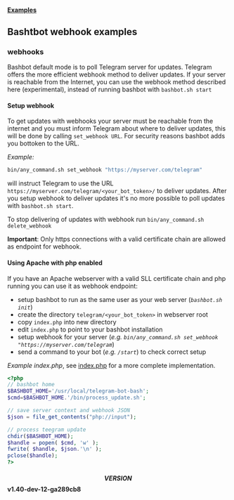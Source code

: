 #### [Examples](../README.md)

## Bashtbot webhook examples

### webhooks

Bashbot default mode is to poll Telegram server for updates. Telegram offers the more efficient webhook method to deliver updates.
If your server is reachable from the Internet, you can use the webhook method described here (experimental), instead of running bashbot
with `bashbot.sh start`

#### Setup webhook

To get updates with webhooks your server must be reachable from the internet and you must inform Telegram about where to deliver updates,
this will be done by calling `set_webhook URL`.  For security reasons bashbot adds you bottoken to the URL.

*Example:*

```bash
bin/any_command.sh set_webhook "https://myserver.com/telegram"
```

will instruct Telegram to use the URL `https://myserver.com/telegram/<your_bot_token>/` to deliver updates.
After you setup webhook to deliver updates it's no more possible to poll updates with `bashbot.sh start`.

To stop delivering of updates with webhook run `bin/any_command.sh delete_webhook`


**Important**: Only https connections with a valid certificate chain are allowed as endpoint for webhook.

#### Using Apache with php enabled

If you have an Apache webserver with a valid SLL certificate chain and php running you can use it as webhook endpoint:

- setup bashbot to run as the same user as your web server (_`bashbot.sh init`_)
- create the directory `telegram/<your_bot_token>` in webserver root
- copy `index.php` into new directory
- edit `index.php` to point to your bashbot installation
- setup webhook for your server (_e.g. `bin/any_command.sh set_webhook "https://myserver.com/telegram`_)
- send a command to your bot (_e.g. `/start`_) to check correct setup 

*Example index.php*, see [index.php](index.php) for a more complete implementation.

```php
<?php
// bashbot home
$BASHBOT_HOME='/usr/local/telegram-bot-bash';
$cmd=$BASHBOT_HOME.'/bin/process_update.sh';

// save server context and webhook JSON
$json = file_get_contents("php://input");

// process teegram update
chdir($BASHBOT_HOME);
$handle = popen( $cmd, 'w' );
fwrite( $handle, $json.'\n' );
pclose($handle);
?>
```

#### $$VERSION$$ v1.40-dev-12-ga289cb8



